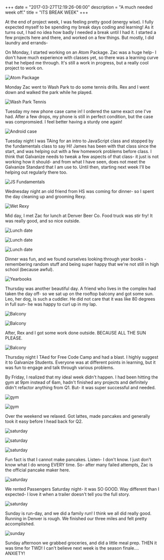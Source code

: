 +++
date = "2017-03-27T12:19:26-06:00"
description = "A much needed week off."
title = "ITS BREAK WEEK"
+++

<!-- +++
categories = [""]
date = "2017-03-27"
description = "A much needed week off."
draft = false
title = "ITS BREAK WEEK"
featured = "2017_03/2017_03_27/cover.jpg"
featuredpath = "/images"
type = "post"
+++ -->

At the end of project week, I was feeling pretty good (energy wise). I fully expected myself to be spending my break days coding and learning! As it turns out, I had no idea how badly I needed a break until I had it. I started a few projects here and there, and worked on a few things. But mostly, I did laundry and errands-

On Monday, I started working on an Atom Package. Zac was a huge help- I don't have much experience with classes yet, so there was a learning curve that he helped me through. It's still a work in progress, but a really cool project to work on.

![Atom Package](/images/2017_03/2017_03_27/m.atom.jpg)

Monday Zac went to Wash Park to do some tennis drills. Rex and I went down and walked the park while he played.

![Wash Park Tennis](/images/2017_03/2017_03_27/m.tennis.jpg)

Tuesday my new phone case came in! I ordered the same exact one I've had. After a few drops, my phone is still in perfect condition, but the case was compromsied. I feel better having a sturdy one again!

![Android case](/images/2017_03/2017_03_27/phonecase.jpg)

Tuesday night I was TAing for an intro to JavaScript class and stopped by the fundamentals class to say Hi! James has been with that class since the start, and was helping out with a few homework problems before class. I think that Galvanize needs to tweak a few aspects of that class- it just is not working how it should- and from what I have seen, does not meet the Galvanize Standard that I am use to. Until then, starting next week I'll be helping out regularly there too.

![JS Fundamentals](/images/2017_03/2017_03_27/t.james.jpg)

Wednesday night an old friend from HS was coming for dinner- so I spent the day cleaning up and grooming Rexy.

![Wet Rexy](/images/2017_03/2017_03_27/w.rexbath.jpg)

Mid day, I met Zac for lunch at Denver Beer Co. Food truck was stir fry! It was really good, and so nice outside.

![Lunch date ](/images/2017_03/2017_03_27/w.lunch.jpg)

![Lunch date ](/images/2017_03/2017_03_27/w.lunch2.jpg)

![Lunch date ](/images/2017_03/2017_03_27/w.lunch3.jpg)

Dinner was fun, and we found ourselves looking through year books - remembering random stuff and being super happy that we're not still in high school (because awful).

![Yearbooks](/images/2017_03/2017_03_27/w.dinner.jpg)

Thursday was another beautiful day. A friend who lives in the complex had taken the day off- so we sat up on the rooftop balcony and got some sun. Leo, her dog, is such a cuddler. He did not care that it was like 80 degrees in full sun- he was happy to curl up in my lap.

![Balcony](/images/2017_03/2017_03_27/r.leo.jpg)

![Balcony](/images/2017_03/2017_03_27/r.rex.jpg)

After, Rex and I got some work done outside. BECAUSE ALL THE SUN PLEASE.

![Balcony](/images/2017_03/2017_03_27/r.outside.jpg)

Thursday night I TAed for Free Code Camp and had a blast. I highly suggest it to Galvanize Students. Everyone was at different points in learning, but it was fun to engage and talk through various problems.

By Friday, I realized that my ideal week didn't happen. I had been hitting the gym at 9pm instead of 6am, hadn't finished any projects and definitely didn't refactor anything from Q1. But- it was super successful and needed.

![gym](/images/2017_03/2017_03_27/gym.jpg)

![gym](/images/2017_03/2017_03_27/gym2.png)

Over the weekend we relaxed. Got lattes, made pancakes and generally took it easy before I head back for Q2.

![saturday](/images/2017_03/2017_03_27/s.latte.jpg)

![saturday](/images/2017_03/2017_03_27/s.mask.jpg)

![saturday](/images/2017_03/2017_03_27/s.pancake.jpg)

Fun fact is that I cannot make pancakes. Listen- I don't know. I just don't know what I do wrong EVERY time. So- after many failed attempts, Zac is the official pancake maker here.

![saturday](/images/2017_03/2017_03_27/s.pancake2.jpg)

We rented Passengers Saturday night- it was SO GOOD. Way different than I expected- I love it when a trailer doesn't tell you the full story.

![saturday](/images/2017_03/2017_03_27/s.passengers.jpg)

Sunday is run-day, and we did a family run! I think we all did really good. Running in Denver is rough. We finished our three miles and felt pretty accomplished.

![sunday](/images/2017_03/2017_03_27/u.runday.jpg)

Sunday afternoon we grabbed groceries, and did a little meal prep. THEN it was time for TWD! I can't believe next week is the season finale.... ANXIETY!
